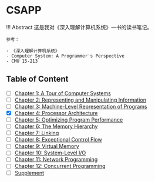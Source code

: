 # CSAPP

!!! Abstract
    这是我对《深入理解计算机系统》一书的读书笔记。

    参考：

    - 《深入理解计算机系统》
    - Computer System: A Programmer's Perspective
    - CMU 15-213

## Table of Content

- [ ] [Chapter 1: A Tour of Computer Systems](./Chapter1.md)
- [ ] [Chapter 2: Representing and Manipulating Information](./Chapter2.md)
- [ ] [Chapter 3: Machine-Level Representation of Programs](./Chapter3.md)
- [x] [Chapter 4: Processor Architecture](./Chapter4.md)
- [ ] [Chapter 5: Optimizing Program Performance](./Chapter5.md)
- [ ] [Chapter 6: The Memory Hierarchy](./Chapter6.md)
- [ ] [Chapter 7: Linking](./Chapter7.md)
- [ ] [Chapter 8: Exceptional Control Flow](./Chapter8.md)
- [ ] [Chapter 9: Virtual Memory](./Chapter9.md)
- [ ] [Chapter 10: System-Level I/O](./Chapter10.md)
- [ ] [Chapter 11: Network Programming](./Chapter11.md)
- [ ] [Chapter 12: Concurrent Programming](./Chapter12.md)
- [ ] [Supplement](./Supplement.md)
